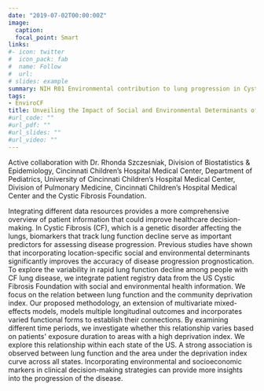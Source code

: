 ```yaml
---
date: "2019-07-02T00:00:00Z"
image:
  caption: 
  focal_point: Smart
links:
#- icon: twitter
#  icon_pack: fab
#  name: Follow
#  url: 
# slides: example
summary: NIH R01 Environmental contribution to lung progression in Cystic Fibrosis consortium
tags: 
- EnviroCF
title: Unveiling the Impact of Social and Environmental Determinants of Health on Lung Function Decline in Cystic Fibrosis through Data Integration using the US Registry
#url_code: ""
#url_pdf: ""
#url_slides: ""
#url_video: ""
---
```


Active collaboration with Dr. Rhonda Szczesniak, Division of Biostatistics \& Epidemiology, Cincinnati Children’s Hospital Medical Center, Department of Pediatrics, University of Cincinnati Children’s Hospital Medical Center, Division of Pulmonary Medicine, Cincinnati Children’s Hospital Medical Center and the Cystic Fibrosis Foundation.


Integrating different data resources provides a more comprehensive overview of patient information that could improve healthcare decision-making. In Cystic Fibrosis (CF), which is a genetic disorder affecting the lungs, biomarkers that track lung function decline serve as important predictors for assessing disease progression. Previous studies have shown that incorporating location-specific social and environmental determinants significantly improves the accuracy of disease progression prognostication. To explore the variability in rapid lung function decline among people with CF lung disease, we integrate patient registry data from the US Cystic Fibrosis Foundation with social and environmental health information. We focus on the relation between lung function and the community deprivation index. Our proposed methodology, an extension of multivariate mixed-effects models, models multiple longitudinal outcomes and incorporates varied functional forms to establish their connections. By examining different time periods, we investigate whether this relationship varies based on patients' exposure duration to areas with a high deprivation index. We explore this relationship within each state of the US. A strong association is observed between lung function and the area under the deprivation index curve across all states. Incorporating environmental and socioeconomic markers in clinical decision-making strategies can provide more insights into the progression of the disease. 
